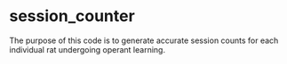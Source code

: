# session_counter
The purpose of this code is to generate accurate session counts for each individual rat undergoing operant learning.
